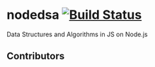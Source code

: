 # nodedsa   [![Build Status](https://travis-ci.org/darkfadr/nodedsa.svg)](https://travis-ci.org/darkfadr/nodedsa)
Data Structures and Algorithms in JS on Node.js


## Contributors

